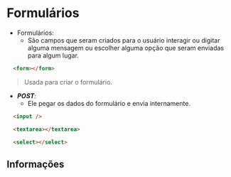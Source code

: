 # Formulários

- Formulários:
  - São campos que seram criados para o usuário interagir ou digitar alguma mensagem ou escolher alguma opção que seram enviadas para algum lugar.

```html
  <form></form>
```

  > Usada para criar o formulário.
- ***POST***:
  - Ele pegar os dados do formulário e envia internamente.

```html
  <input />
```

```html
  <textarea></textarea>
```

```html
  <select></select>
```

## Informações

